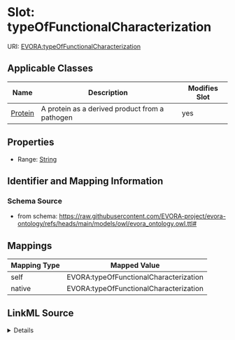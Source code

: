 

# Slot: typeOfFunctionalCharacterization



URI: [EVORA:typeOfFunctionalCharacterization](https://raw.githubusercontent.com/EVORA-project/evora-ontology/refs/heads/main/models/owl/evora_ontology.owl.ttl#typeOfFunctionalCharacterization)



<!-- no inheritance hierarchy -->





## Applicable Classes

| Name | Description | Modifies Slot |
| --- | --- | --- |
| [Protein](Protein.md) | A protein as a derived product from a pathogen |  yes  |







## Properties

* Range: [String](String.md)





## Identifier and Mapping Information







### Schema Source


* from schema: https://raw.githubusercontent.com/EVORA-project/evora-ontology/refs/heads/main/models/owl/evora_ontology.owl.ttl#




## Mappings

| Mapping Type | Mapped Value |
| ---  | ---  |
| self | EVORA:typeOfFunctionalCharacterization |
| native | EVORA:typeOfFunctionalCharacterization |




## LinkML Source

<details>
```yaml
name: typeOfFunctionalCharacterization
from_schema: https://raw.githubusercontent.com/EVORA-project/evora-ontology/refs/heads/main/models/owl/evora_ontology.owl.ttl#
rank: 1000
alias: typeOfFunctionalCharacterization
domain_of:
- Protein
range: string

```
</details>